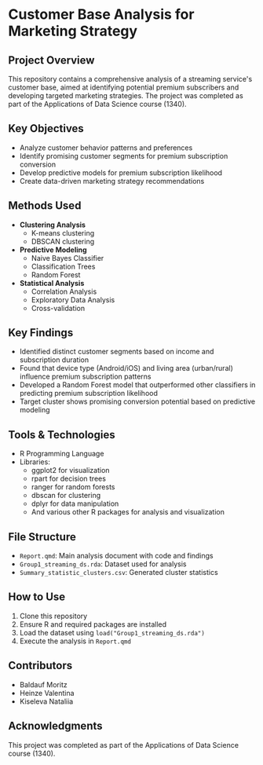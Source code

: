 # Customer Base Analysis for Marketing Strategy

## Project Overview

This repository contains a comprehensive analysis of a streaming service's customer base, aimed at identifying potential premium subscribers and developing targeted marketing strategies. The project was completed as part of the Applications of Data Science course (1340).

## Key Objectives

-   Analyze customer behavior patterns and preferences
-   Identify promising customer segments for premium subscription conversion
-   Develop predictive models for premium subscription likelihood
-   Create data-driven marketing strategy recommendations

## Methods Used

-   **Clustering Analysis**
    -   K-means clustering
    -   DBSCAN clustering
-   **Predictive Modeling**
    -   Naive Bayes Classifier
    -   Classification Trees
    -   Random Forest
-   **Statistical Analysis**
    -   Correlation Analysis
    -   Exploratory Data Analysis
    -   Cross-validation

## Key Findings

-   Identified distinct customer segments based on income and subscription duration
-   Found that device type (Android/iOS) and living area (urban/rural) influence premium subscription patterns
-   Developed a Random Forest model that outperformed other classifiers in predicting premium subscription likelihood
-   Target cluster shows promising conversion potential based on predictive modeling

## Tools & Technologies

-   R Programming Language
-   Libraries:
    -   ggplot2 for visualization
    -   rpart for decision trees
    -   ranger for random forests
    -   dbscan for clustering
    -   dplyr for data manipulation
    -   And various other R packages for analysis and visualization

## File Structure

-   `Report.qmd`: Main analysis document with code and findings
-   `Group1_streaming_ds.rda`: Dataset used for analysis
-   `Summary_statistic_clusters.csv`: Generated cluster statistics

## How to Use

1.  Clone this repository
2.  Ensure R and required packages are installed
3.  Load the dataset using `load("Group1_streaming_ds.rda")`
4.  Execute the analysis in `Report.qmd`

## Contributors

-   Baldauf Moritz
-   Heinze Valentina
-   Kiseleva Nataliia

## Acknowledgments

This project was completed as part of the Applications of Data Science course (1340).
